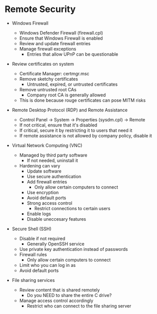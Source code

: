 # Remote Security

- Windows Firewall
    - Windows Defender Firewall (firewall.cpl)
    - Ensure that Windows Firewall is enabled
    - Review and update firewall entries
    - Manage firewall exceptions
        - Entries that allow UPnP can be questionable 

- Review certificates on system
    - Certificate Manager: certmgr.msc
    - Remove sketchy certificates
        - Untrusted, expired, or untrusted certificates
    - Remove untrusted root CAs
        - Company root CA is generally allowed
    - This is done because rouge certificates can pose MITM risks

- Remote Desktop Protocol (RDP) and Remote Assistance
    - Control Panel -> System -> Properties (sysdm.cpl) -> Remote
    - If not critical, ensure that it's disabled
    - If critical, secure it by restricting it to users that need it
    - If remote assistance is not allowed by company policy, disable it

- Virtual Network Computing (VNC)
    - Managed by third party software
        - If not needed, uninstall it
    - Hardening can vary
        - Update software
        - Use secure authentication
        - Add firewall entries
            - Only allow certain computers to connect
        - Use encryption
        - Avoid default ports
        - Strong access control
            - Restrict connections to certain users
        - Enable logs
        - Disable uneccesary features

- Secure Shell (SSH)
    - Disable if not required
        - Generally OpenSSH service
    - Use private key authentication instead of passwords
    - Firewall rules
        - Only allow certain computers to connect
    - Limit who you can log in as
    - Avoid default ports

- File sharing services
    - Review content that is shared remotely
        - Do you NEED to share the entire C drive?
    - Manage access control accordingly
        - Restrict who can connect to the file sharing server